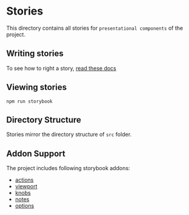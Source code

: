 # Stories
This directory contains all stories for `presentational components` of the project.

## Writing stories
To see how to right a story, [read these docs](https://storybook.js.org/basics/writing-stories/)

## Viewing stories
```Shell
npm run storybook
```

## Directory Structure
Stories mirror the directory structure of `src` folder.

## Addon Support
The project includes following storybook addons:
- [actions](https://github.com/storybooks/storybook/tree/master/addons/actions)
- [viewport](https://github.com/storybooks/storybook/tree/master/addons/viewport)
- [knobs](https://github.com/storybooks/storybook/tree/master/addons/knobs)
- [notes](https://github.com/storybooks/storybook/tree/master/addons/notes)
- [options](https://github.com/storybooks/storybook/tree/master/addons/options)
